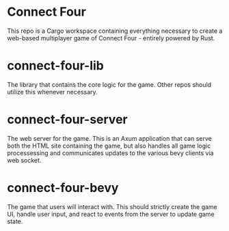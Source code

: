 # Connect Four
This repo is a Cargo workspace containing everything necessary to create a web-based multiplayer game of Connect Four - entirely powered by Rust.

# connect-four-lib
The library that contains the core logic for the game.  Other repos should utilize this whenever necessary.
# connect-four-server
The web server for the game.  This is an Axum application that can serve both the HTML site containing the game, but also handles all game logic 
processessing and communicates updates to the various bevy clients via web socket.
# connect-four-bevy
The game that users will interact with. This should strictly create the game UI, handle user input, and react to events from the server to update game state.
